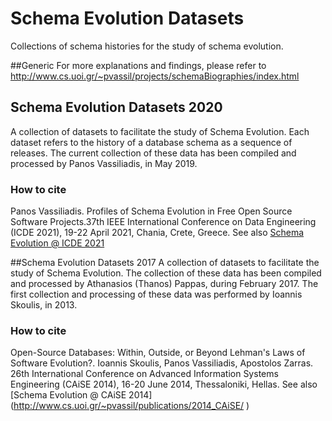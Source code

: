 # Schema Evolution Datasets 
Collections of schema histories for the study of schema evolution.

##Generic
For more explanations and findings, please refer to 
http://www.cs.uoi.gr/~pvassil/projects/schemaBiographies/index.html


## Schema Evolution Datasets 2020
A collection of datasets to facilitate the study of Schema Evolution. Each dataset refers to the history of a database schema as a sequence of releases. 
The current collection of these data has been compiled and processed by Panos Vassiliadis, in May 2019.

### How to cite
Panos Vassiliadis. Profiles of Schema Evolution in Free Open Source Software Projects.37th IEEE International Conference on Data Engineering (ICDE 2021), 19-22 April 2021, Chania, Crete, Greece.
See also [Schema Evolution @ ICDE 2021](https://www.cs.uoi.gr/~pvassil/publications/2021_ICDE/ )

##Schema Evolution Datasets 2017
A collection of datasets to facilitate the study of Schema Evolution. The collection of these data has been compiled and processed by Athanasios (Thanos) Pappas, during February 2017.
The first collection and processing of these data was performed by Ioannis Skoulis, in 2013. 

### How to cite
Open-Source Databases: Within, Outside, or Beyond Lehman's Laws of Software Evolution?. Ioannis Skoulis, Panos Vassiliadis, Apostolos Zarras. 26th International Conference on Advanced Information Systems Engineering (CAiSE 2014), 16-20 June 2014, Thessaloniki, Hellas. 
See also [Schema Evolution @ CAiSE 2014] (http://www.cs.uoi.gr/~pvassil/publications/2014_CAiSE/ )